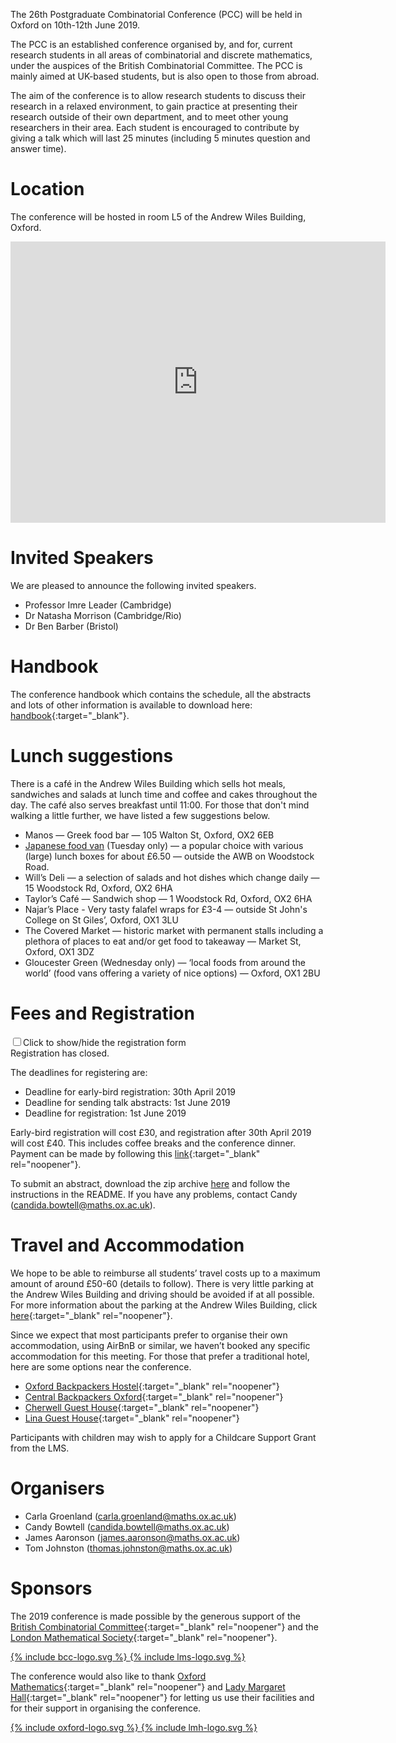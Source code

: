 ---
---
The 26th Postgraduate Combinatorial Conference (PCC) will be held in Oxford on 10th-12th June 2019.

The PCC is an established conference organised by, and for, current research students in all areas of combinatorial and discrete mathematics, under the auspices of the British Combinatorial Committee. The PCC is mainly aimed at UK-based students, but is also open to those from abroad.

The aim of the conference is to allow research students to discuss their research in a relaxed environment, to gain practice at presenting their research outside of their own department, and to meet other young researchers in their area. Each student is encouraged to contribute by giving a talk which will last 25 minutes (including 5 minutes question and answer time).

# Location

The conference will be hosted in room L5 of the Andrew Wiles Building, Oxford.
<div style="text-align: center">
<iframe title="Map showing the AWB" src="https://www.google.com/maps/embed?pb=!1m18!1m12!1m3!1d8719.133362224185!2d-1.2624844736795697!3d51.75792055646344!2m3!1f0!2f0!3f0!3m2!1i1024!2i768!4f13.1!3m3!1m2!1s0x4876c6a76879a4eb%3A0x14fcdb0deacb3a22!2sMathematical+Institute!5e0!3m2!1sen!2suk!4v1547054036710" width="600" height="450" frameborder="0" style="border:0" allowfullscreen id="map"></iframe>
</div>

# Invited Speakers

  We are pleased to announce the following invited speakers.

- Professor Imre Leader (Cambridge)
- Dr Natasha Morrison (Cambridge/Rio)
- Dr Ben Barber (Bristol)

# Handbook

The conference handbook which contains the schedule, all the abstracts and lots of other information is available to download here: [handbook](pcc2019-handbook.pdf){:target="_blank"}.

# Lunch suggestions

There is a café in the Andrew Wiles Building which sells hot meals, sandwiches and salads at lunch time and coffee and cakes throughout the day. The café also serves breakfast until 11:00. For those that don't mind walking a little further, we have listed a few suggestions below.

 - Manos — Greek food bar — 105 Walton St, Oxford, OX2 6EB
 - [Japanese food van](https://www.im-japanese.com/) (Tuesday only) — a popular choice with various (large) lunch boxes for about £6.50 — outside the AWB on Woodstock Road.
 -  Will’s Deli — a selection of salads and hot dishes which change daily — 15 Woodstock Rd, Oxford, OX2 6HA
 -  Taylor’s Café — Sandwich shop — 1 Woodstock Rd, Oxford, OX2 6HA
 - Najar’s Place - Very tasty
falafel wraps for £3-4 — outside St John's College on St Giles’, Oxford, OX1 3LU
 -  The Covered Market — historic market with permanent stalls including a plethora of places to eat and/or get food to takeaway — Market St, Oxford, OX1 3DZ
 - Gloucester Green (Wednesday only) — ‘local foods from
around the world’ (food vans offering a variety of nice
options) — Oxford, OX1 2BU


# Fees and Registration

<div id="registration-form">
  <input id="toggle-form" class="checkbox" type="checkbox"/><label id="toggle" for="toggle-form">Click to show/hide the registration form</label>
  <div id="collapse">
    <span id="closed-message">Registration has closed.</span>
  </div>
</div>

  The deadlines for registering are:

 - Deadline for early-bird registration: 30th April 2019
 - Deadline for sending talk abstracts: 1st June 2019
 - Deadline for registration: 1st June 2019

Early-bird registration will cost £30, and registration after 30th April 2019 will cost £40. This includes coffee breaks and the conference dinner. Payment can be made by following this [link](https://www.oxforduniversitystores.co.uk/conferences-and-events/mathematical-institute/mathematical-institute-events/postgraduate-combinatorial-conference-2019){:target="_blank" rel="noopener"}.

To submit an abstract, download the zip archive <a href="pcc2019_abstracts.zip" download>here</a> and follow the instructions in the README. If you have any problems, contact Candy ([candida.bowtell@maths.ox.ac.uk](mailto:candida.bowtell@maths.ox.ac.uk)).

# Travel and Accommodation

We hope to be able to reimburse all students’ travel costs up to a maximum amount of around £50-60 (details to follow). There is very little parking at the Andrew Wiles Building and driving should be avoided if at all possible. For more information about the parking at the Andrew Wiles Building, click [here](https://www.maths.ox.ac.uk/members/building-information/parking-travel){:target="_blank" rel="noopener"}.

Since we expect that most participants prefer to organise their own accommodation, using AirBnB or similar, we haven’t booked any specific accommodation for this meeting. For those that prefer a traditional hotel, here are some options near the conference.

 - [Oxford Backpackers Hostel](http://hostels.co.uk/Oxford-Accommodation.html){:target="_blank" rel="noopener"}
 - [Central Backpackers Oxford](http://www.centralbackpackers.co.uk/){:target="_blank" rel="noopener"}
 - [Cherwell Guest House](https://www.cherwellguesthouse.com/en-GB){:target="_blank" rel="noopener"}
 - [Lina Guest House](https://www.linaguesthouseoxford.com/){:target="_blank" rel="noopener"}

Participants with children may wish to apply for a Childcare Support Grant from the LMS.

# Organisers

 - Carla Groenland ([carla.groenland@maths.ox.ac.uk](mailto:carla.groenland@maths.ox.ac.uk))
 - Candy Bowtell ([candida.bowtell@maths.ox.ac.uk](mailto:candida.bowtell@maths.ox.ac.uk))
 - James Aaronson ([james.aaronson@maths.ox.ac.uk](mailto:james.aaronson@maths.ox.ac.uk))
 - Tom Johnston ([thomas.johnston@maths.ox.ac.uk](mailto:thomas.johnston@maths.ox.ac.uk))

# Sponsors

The 2019 conference is made possible by the generous support of the [British Combinatorial Committee](https://britishcombinatorial.wordpress.com/){:target="_blank" rel="noopener"} and the [London Mathematical Society](https://www.lms.ac.uk/){:target="_blank" rel="noopener"}.

<div class="sponsors-logos">
  <a href="https://britishcombinatorial.wordpress.com/" target="_blank" rel="noopener">
    {% include bcc-logo.svg %}
  </a>
  <a href="https://www.lms.ac.uk/" target="_blank" rel="noopener">
    {% include lms-logo.svg %}
  </a>
  </div>

  The conference would also like to thank [Oxford Mathematics](https://www.maths.ox.ac.uk/){:target="_blank" rel="noopener"} and [Lady Margaret Hall](https://www.lmh.ox.ac.uk/){:target="_blank" rel="noopener"} for letting us use their facilities and for their support in organising the conference.

  <div class="sponsors-logos">
  <a href="https://www.ox.ac.uk/" target="_blank" rel="noopener">
    {% include oxford-logo.svg %}
  </a>
  <a href="http://www.lmh.ox.ac.uk/" target="_blank" rel="noopener">
    {% include lmh-logo.svg %}
  </a>
</div>
